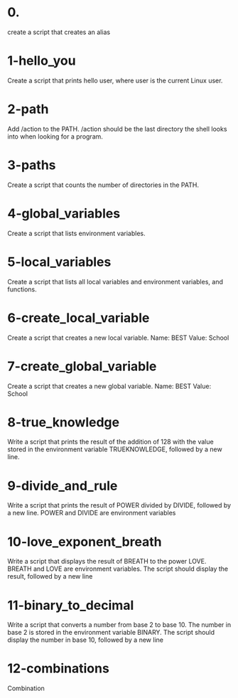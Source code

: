 # 0. <o>
create a script that creates an alias

# 1-hello_you
Create a script that prints hello user, where user is the current Linux user.

# 2-path
Add /action to the PATH. /action should be the last directory the shell looks into when looking for a program.

# 3-paths
Create a script that counts the number of directories in the PATH.

# 4-global_variables
Create a script that lists environment variables.

# 5-local_variables
Create a script that lists all local variables and environment variables, and functions.

# 6-create_local_variable
Create a script that creates a new local variable. Name: BEST Value: School

# 7-create_global_variable
Create a script that creates a new global variable. Name: BEST Value: School

# 8-true_knowledge
Write a script that prints the result of the addition of 128 with the value stored in the environment variable TRUEKNOWLEDGE, followed by a new line.

# 9-divide_and_rule
Write a script that prints the result of POWER divided by DIVIDE, followed by a new line. POWER and DIVIDE are environment variables

# 10-love_exponent_breath
Write a script that displays the result of BREATH to the power LOVE. BREATH and LOVE are environment variables. The script should display the result, followed by a new line

# 11-binary_to_decimal
Write a script that converts a number from base 2 to base 10. The number in base 2 is stored in the environment variable BINARY. The script should display the number in base 10, followed by a new line

# 12-combinations
Combination